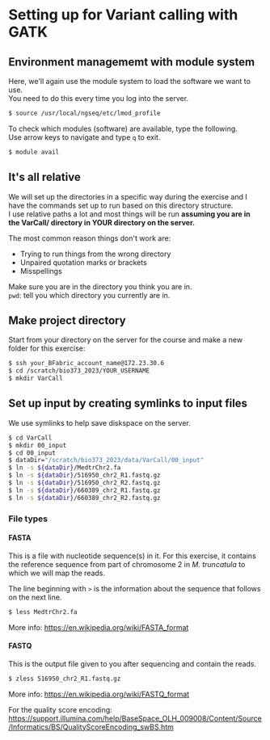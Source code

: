 # Setting up for Variant calling with GATK

## Environment managememt with module system

Here, we'll again use the module system to load the software we want to use.  
You need to do this every time you log into the server.

```bash
$ source /usr/local/ngseq/etc/lmod_profile
```

To check which modules (software) are available, type the following.  
Use arrow keys to navigate and type `q` to exit.

```bash
$ module avail
```

## It's all relative

We will set up the directories in a specific way during the exercise and I have the commands set up to run based on this directory structure.  
I use relative paths a lot and most things will be run **assuming you are in the VarCall/ directory in YOUR directory on the server.**

The most common reason things don't work are:

- Trying to run things from the wrong directory
- Unpaired quotation marks or brackets
- Misspellings

Make sure you are in the directory you think you are in.  
`pwd`: tell you which directory you currently are in.

## Make project directory

Start from your directory on the server for the course and make a new folder for this exercise:

```bash
$ ssh your_BFabric_account_name@172.23.30.6
$ cd /scratch/bio373_2023/YOUR_USERNAME
$ mkdir VarCall
```

## Set up input by creating symlinks to input files

We use symlinks to help save diskspace on the server.

```bash
$ cd VarCall
$ mkdir 00_input
$ cd 00_input
$ dataDir="/scratch/bio373_2023/data/VarCall/00_input"
$ ln -s ${dataDir}/MedtrChr2.fa
$ ln -s ${dataDir}/516950_chr2_R1.fastq.gz
$ ln -s ${dataDir}/516950_chr2_R2.fastq.gz
$ ln -s ${dataDir}/660389_chr2_R1.fastq.gz
$ ln -s ${dataDir}/660389_chr2_R2.fastq.gz
```

### File types

#### FASTA

This is a file with nucleotide sequence(s) in it. For this exercise, it contains the reference sequence from part of chromosome 2 in _M. truncatula_ to which we will map the reads.

The line beginning with `>` is the information about the sequence that follows on the next line.

```bash
$ less MedtrChr2.fa
```

More info: <https://en.wikipedia.org/wiki/FASTA_format>

#### FASTQ

This is the output file given to you after sequencing and contain the reads.

```bash
$ zless 516950_chr2_R1.fastq.gz
```

More info: <https://en.wikipedia.org/wiki/FASTQ_format>

For the quality score encoding: <https://support.illumina.com/help/BaseSpace_OLH_009008/Content/Source/Informatics/BS/QualityScoreEncoding_swBS.htm>
